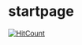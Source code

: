 # startpage

[![HitCount](https://hits.dwyl.com/MitoKito/startpage.svg)](https://hits.dwyl.com/MitoKito/startpage)

